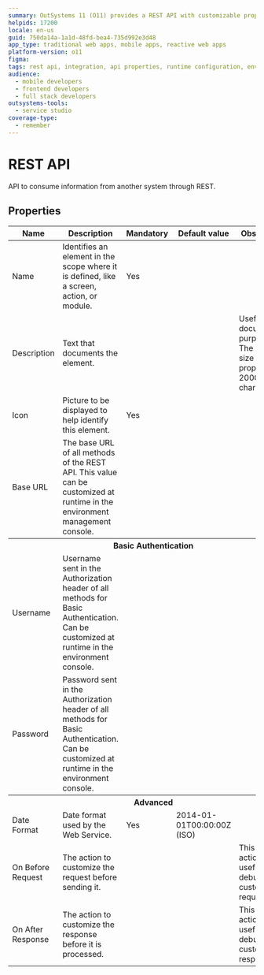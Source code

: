 ```yaml
---
summary: OutSystems 11 (O11) provides a REST API with customizable properties for integration and runtime adjustments.
helpids: 17200
locale: en-us
guid: 750da14a-1a1d-48fd-bea4-735d992e3d48
app_type: traditional web apps, mobile apps, reactive web apps
platform-version: o11
figma:
tags: rest api, integration, api properties, runtime configuration, environment management
audience:
  - mobile developers
  - frontend developers
  - full stack developers
outsystems-tools:
  - service studio
coverage-type:
  - remember
---
```


# REST API

API to consume information from another system through REST.  

## Properties

<table markdown="1">
<thead>
<tr>
<th>Name</th>
<th>Description</th>
<th>Mandatory</th>
<th>Default value</th>
<th>Observations</th>
</tr>
</thead>
<tbody>
<tr>
<td title="Name">Name</td>
<td>Identifies an element in the scope where it is defined, like a screen, action, or module.</td>
<td>Yes</td>
<td></td>
<td></td>
</tr>
<tr>
<td title="Description">Description</td>
<td>Text that documents the element.</td>
<td></td>
<td></td>
<td>Useful for documentation purpose.<br/>The maximum size of this property is 2000 characters.</td>
</tr>
<tr>
<td title="Image">Icon</td>
<td>Picture to be displayed to help identify this element.</td>
<td>Yes</td>
<td></td>
<td></td>
</tr>
<tr>
<td title="Base URL">Base URL</td>
<td>The base URL of all methods of the REST API.
This value can be customized at runtime in the environment management console.</td>
<td></td>
<td></td>
<td></td>
</tr>
<tr >
<th colspan="5">Basic Authentication</th>
</tr>
<tr>
<td title="Username">Username</td>
<td>Username sent in the Authorization header of all methods for Basic Authentication. Can be customized at runtime in the environment console.</td>
<td></td>
<td></td>
<td></td>
</tr>
<tr>
<td title="Password">Password</td>
<td>Password sent in the Authorization header of all methods for Basic Authentication. Can be customized at runtime in the environment console.</td>
<td></td>
<td></td>
<td></td>
</tr>
<tr >
<th colspan="5">Advanced</th>
</tr>
<tr>
<td title="DateFormat">Date Format</td>
<td>Date format used by the Web Service.</td>
<td>Yes</td>
<td>2014-01-01T00:00:00Z (ISO)</td>
<td></td>
</tr>
<tr>
<td title="OnBeforeRequestCallback">On Before Request</td>
<td>The action to customize the request before sending it.</td>
<td></td>
<td></td>
<td>This callback action is useful to debug and customize requests.</td>
</tr>
<tr>
<td title="OnAfterResponseCallback">On After Response</td>
<td>The action to customize the response before it is processed.</td>
<td></td>
<td></td>
<td>This callback action is useful to debug and customize responses.</td>
</tr>
</tbody>
</table>

